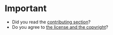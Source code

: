 # Important

* Did you read the [contributing section](https://github.com/M66B/FairEmail#contributing)?
* Do you agree to [the license and the copyright](https://github.com/M66B/FairEmail#license)?
